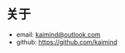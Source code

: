 # 关于

- email: kaimind@outlook.com
- github: https://github.com/kaimind

<br/>
<br/>
<br/>
<br/>
<br/>
<br/>
<br/>
<br/>
<br/>
<br/>
<br/>
<br/>
<br/>
<br/>
<br/>
